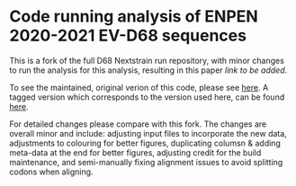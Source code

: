 # Code running analysis of ENPEN 2020-2021 EV-D68 sequences

This is a fork of the full D68 Nextstrain run repository, with minor changes to run the analysis for this analysis, resulting in this paper *link to be added*.

To see the maintained, original verion of this code, please see [here](https://github.com/nextstrain/enterovirus_d68).
A tagged version which corresponds to the version used here, can be found [here]().

For detailed changes please compare with this fork. The changes are overall minor and include: adjusting input files to incorporate the new data, adjustments to colouring for better figures, duplicating columsn & adding meta-data at the end for better figures, adjusting credit for the build maintenance, and semi-manually fixing alignment issues to avoid splitting codons when aligning. 